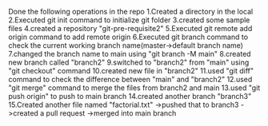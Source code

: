 Done the following operations in the repo
    1.Created a directory in the local
    2.Executed git init command to initialize git folder
    3.created some sample files
    4.created a repository "git-pre-requisite2"
    5.Executed git remote add origin command to add remote origin
    6.Executed git branch command to check the current working branch name(master->default branch name)
    7.changed the branch name to main using 
        "git branch -M main"
    8.created new branch called "branch2"
    9.switched to "branch2" from "main" using "git checkout" command
    10.created new file in "branch2"
    11.used "git diff" command to check the difference between "main" and "branch2"
    12.used "git merge" command to merge the files from branch2 and main
    13.used "git push origin" to push to main branch
    14.created another branch "branch3" 
    15.Created another file named "factorial.txt"
        ->pushed that to branch3
        ->created a pull request 
        ->merged into main branch
